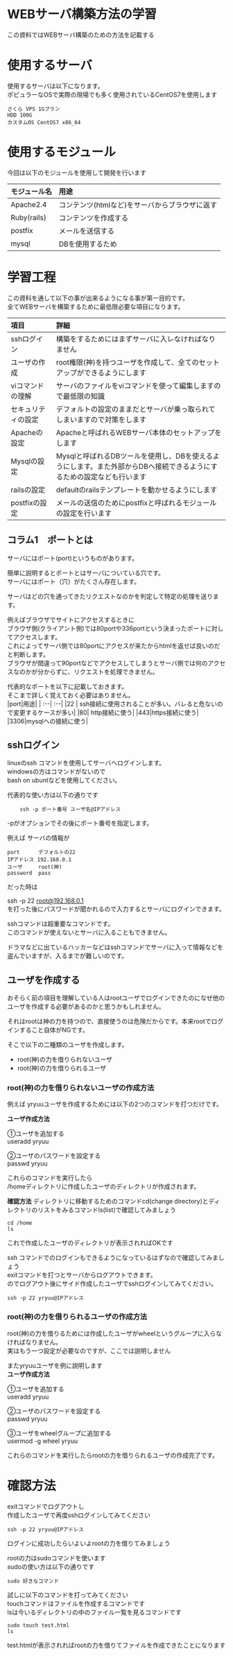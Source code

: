 # WEBサーバ構築方法の学習

この資料ではWEBサーバ構築のための方法を記載する  

# 使用するサーバ
使用するサーバは以下になります。  
ポピュラーなOSで実際の現場でも多く使用されているCentOS7を使用します  

```
さくら VPS 1Gプラン
HDD 100G
カスタムOS CentOS7 x86_64
```

# 使用するモジュール
今回は以下のモジュールを使用して開発を行います  

| モジュール名 | 用途 |
| :---- | :---- |
|Apache2.4|コンテンツ(htmlなど)をサーバからブラウザに返す|
|Ruby(rails)|コンテンツを作成する|
|postfix|メールを送信する|
|mysql|DBを使用するため|

# 学習工程

この資料を通して以下の事が出来るようになる事が第一目的です。  
全てWEBサーバを構築するために最低限必要な項目になります。  

|項目|詳細|
|:--|:--|
|sshログイン|構築をするためにはまずサーバに入レなければなりません|
|ユーザの作成|root権限(神)を持つユーザを作成して、全てのセットアップができるようにします|
|viコマンドの理解|サーバのファイルをviコマンドを使って編集しますので最低限の知識|
|セキュリティの設定| デフォルトの設定のままだとサーバが乗っ取られてしまいますので対策をします|
|Apacheの設定|Apacheと呼ばれるWEBサーバ本体のセットアップをします|
|Mysqlの設定|Mysqlと呼ばれるDBツールを使用し、DBを使えるようにします。また外部からDBへ接続できるようにするための設定なども行います|
|railsの設定|defaultのrailsテンプレートを動かせるようにします|
|postfixの設定|メールの送信のためにpostfixと呼ばれるモジュールの設定を行います|

## コラム1　ポートとは

サーバにはポート(port)というものがあります。  

簡単に説明するとポートとはサーバについている穴です。  
サーバにはポート（穴）がたくさん存在します。  

サーバはどの穴を通ってきたリクエストなのかを判定して特定の処理を送ります。  

例えばブラウザでサイトにアクセスするときに  
ブラウザ側(クライアント側)では80portや336portという決まったポートに対してアクセスします。  
これによってサーバ側では80portにアクセスが来たからhtmlを返せば良いのだと判断します。  
ブラウザが間違って90portなどでアクセスしてしまうとサーバ側では何のアクセスなのかが分からずに、リクエストを処理できません。  

代表的なポートを以下に記載しておきます。  
そこまで詳しく覚えておく必要はありません。  
|port|用途|
| :--| :--|
|22 | ssh接続に使用されることが多い。バレると危ないので変更するケースが多い|
|80| http接続に使う|
|443|https接続に使う|
|3306|mysqlへの接続に使う|


## sshログイン
linuxのssh コマンドを使用してサーバへログインします。  
windowsの方はコマンドがないので  
bash on ubuntなどを使用してください。  

代表的な使い方は以下の通りです  
```
    ssh -p ポート番号 ユーザ名@IPアドレス
```
-pがオプションでその後にポート番号を指定します。  


例えば サーバの情報が  
```
port      デフォルトの22
IPアドレス 192.168.0.1
ユーザ     root(神)
password  pass
```
だった時は  

ssh -p 22 root@192.168.0.1  
を打った後にパスワードが聞かれるので入力するとサーバにログインできます。  


sshコマンドは超重要なコマンドです。  
このコマンドが使えないとサーバに入ることもできません。  

ドラマなどに出ているハッカーなどはsshコマンドでサーバに入って情報などを盗んでいますが、入るまでが難しいのです。  

## ユーザを作成する
おそらく前の項目を理解している人はrootユーザでログインできたのになぜ他のユーザを作成する必要があるのかと思うかもしれません。  

それはrootは神の力を持つので、直接使うのは危険だからです。本来rootでログインすること自体がNGです。  

そこで以下の二種類のユーザを作成します。  
* root(神)の力を借りられないユーザ  
* root(神)の力を借りられるユーザ  


### root(神)の力を借りられないユーザの作成方法
例えば yryuuユーザを作成するためには以下の2つのコマンドを打つだけです。  

**ユーザ作成方法**

①ユーザを追加する  
useradd yryuu  

②ユーザのパスワードを設定する  
passwd yryuu  

これらのコマンドを実行したら  
/homeディレクトリに作成したユーザのディレクトリが作成されます。  

**確認方法**
ディレクトリに移動するためのコマンドcd(change directory)とディレクトリのリストをみるコマンドls(list)で確認してみましょう  

```
cd /home
ls

```
これで作成したユーザのディレクトリが表示されればOKです  

ssh コマンドでのログインもできるようになっているはずなので確認してみましょう  
exitコマンドを打つとサーバからログアウトできます。  
のでログアウト後にサイド作成したユーザでsshログインしてみてください。  

```
ssh -p 22 yryuu@IPアドレス
```

### root(神)の力を借りられるユーザの作成方法
root(神)の力を借りるためには作成したユーザがwheelというグループに入らなければなりません。  
実はもう一つ設定が必要なのですが、ここでは説明しません  

またyryuuユーザを例に説明します  
**ユーザ作成方法**  

①ユーザを追加する  
useradd yryuu  

②ユーザのパスワードを設定する  
passwd yryuu  

③ユーザをwheelグループに追加する  
usermod -g wheel yryuu  

これらのコマンドを実行したらrootの力を借りられるユーザの作成完了です。  

# 確認方法
exitコマンドでログアウトし  
作成したユーザで再度sshログインしてみてください  

```
ssh -p 22 yryuu@IPアドレス
```

ログインに成功したらいよいよrootの力を借りてみましょう  

rootの力はsudoコマンドを使います  
sudoの使い方は以下の通りです  

```
sudo 好きなコマンド
```

試しに以下のコマンドを打ってみてください  
touchコマンドはファイルを作成するコマンドです  
lsは今いるディレクトリの中のファイル一覧を見るコマンドです  
```
sudo touch test.html
ls
```

test.htmlが表示されればrootの力を借りてファイルを作成できたことになります

